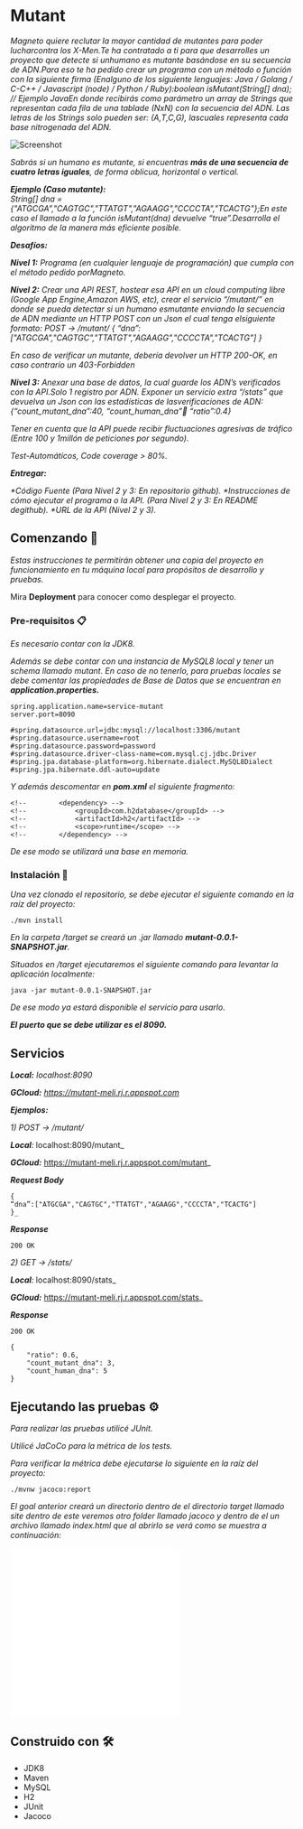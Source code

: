 # Mutant

_Magneto quiere reclutar la mayor cantidad de mutantes para poder lucharcontra los X-Men.Te ha contratado a ti para que desarrolles un proyecto que detecte si unhumano es mutante basándose en su secuencia de ADN.Para eso te ha pedido crear un programa con un método o función con la siguiente firma (Enalguno de los siguiente lenguajes: Java / Golang / C-C++ / Javascript (node) / Python / Ruby):boolean isMutant(String[] dna);   // Ejemplo JavaEn donde recibirás como parámetro un array de Strings que representan cada fila de una tablade (NxN) con la secuencia del ADN. Las letras de los Strings solo pueden ser: (A,T,C,G), lascuales representa cada base nitrogenada del ADN._

![Screenshot](mutant_no-mutant.png)

_Sabrás si un humano es mutante, si encuentras **más de una secuencia de cuatro letras iguales**, de forma oblicua, horizontal o vertical._

_**Ejemplo (Caso mutante):**  
String[] dna = {"ATGCGA","CAGTGC","TTATGT","AGAAGG","CCCCTA","TCACTG"};En este caso el llamado a la función isMutant(dna) devuelve “true”.Desarrolla el algoritmo de la manera más eficiente posible._

_**Desafíos:**_

_**Nivel 1:**
Programa (en cualquier lenguaje de programación) que cumpla con el método pedido porMagneto._

_**Nivel 2:**
Crear una API REST, hostear esa API en un cloud computing libre (Google App Engine,Amazon AWS, etc), crear el servicio “/mutant/” en donde se pueda detectar si un humano esmutante enviando la secuencia de ADN mediante un HTTP POST con un Json el cual tenga elsiguiente formato:
POST → /mutant/
{
“dna”:["ATGCGA","CAGTGC","TTATGT","AGAAGG","CCCCTA","TCACTG"]
}_

_En caso de verificar un mutante, debería devolver un HTTP 200-OK, en caso contrario un 403-Forbidden_

_**Nivel 3:**
Anexar una base de datos, la cual guarde los ADN’s verificados con la API.Solo 1 registro por ADN.
Exponer un servicio extra “/stats” que devuelva un Json con las estadísticas de lasverificaciones de ADN: {“count_mutant_dna”:40, “count_human_dna”:100: “ratio”:0.4}_

_Tener en cuenta que la API puede recibir fluctuaciones agresivas de tráfico (Entre 100 y 1millón de peticiones por segundo)._

_Test-Automáticos, Code coverage > 80%._

_**Entregar:**_

_*Código Fuente (Para Nivel 2 y 3: En repositorio github)._
_*Instrucciones de cómo ejecutar el programa o la API. (Para Nivel 2 y 3: En README degithub)._
_*URL de la API (Nivel 2 y 3)._

## Comenzando 🚀

_Estas instrucciones te permitirán obtener una copia del proyecto en funcionamiento en tu máquina local para propósitos de desarrollo y pruebas._

Mira **Deployment** para conocer como desplegar el proyecto.


### Pre-requisitos 📋

_Es necesario contar con la JDK8._

_Además se debe contar con una instancia de MySQL8 local y tener un schema llamado mutant.
En caso de no tenerlo, para pruebas locales se debe comentar las propiedades de Base de Datos que se encuentran en **application.properties.**_

```
spring.application.name=service-mutant
server.port=8090

#spring.datasource.url=jdbc:mysql://localhost:3306/mutant
#spring.datasource.username=root
#spring.datasource.password=password
#spring.datasource.driver-class-name=com.mysql.cj.jdbc.Driver
#spring.jpa.database-platform=org.hibernate.dialect.MySQL8Dialect
#spring.jpa.hibernate.ddl-auto=update
```

_Y además descomentar en **pom.xml** el siguiente fragmento:_


```
<!-- 		<dependency> -->
<!-- 			<groupId>com.h2database</groupId> -->
<!-- 			<artifactId>h2</artifactId> -->
<!-- 			<scope>runtime</scope> -->
<!-- 		</dependency> -->
```

_De ese modo se utilizará una base en memoria._


### Instalación 🔧

_Una vez clonado el repositorio, se debe ejecutar el siguiente comando en la raíz del proyecto:_

```
./mvn install
```

_En la carpeta /target se creará un .jar llamado **mutant-0.0.1-SNAPSHOT.jar**._

_Situados en /target ejecutaremos el siguiente comando para levantar la aplicación localmente:_

```
java -jar mutant-0.0.1-SNAPSHOT.jar
```

_De ese modo ya estará disponible el servicio para usarlo._

_**El puerto que se debe utilizar es el 8090.**_

## Servicios

_**Local:** localhost:8090_

_**GCloud:** https://mutant-meli.rj.r.appspot.com_

_**Ejemplos:**_

_1) POST → /mutant/_

_**Local**:_ localhost:8090/mutant_

_**GCloud:**_ https://mutant-meli.rj.r.appspot.com/mutant_

_**Request Body**_
```
{
“dna”:["ATGCGA","CAGTGC","TTATGT","AGAAGG","CCCCTA","TCACTG"]
}_
```

_**Response**_
```
200 OK
```


_2) GET → /stats/_

_**Local**:_ localhost:8090/stats_

_**GCloud:**_ https://mutant-meli.rj.r.appspot.com/stats_

_**Response**_
```
200 OK

{
    "ratio": 0.6,
    "count_mutant_dna": 3,
    "count_human_dna": 5
}
```


## Ejecutando las pruebas ⚙️

_Para realizar las pruebas utilicé JUnit._

_Utilicé JaCoCo para la métrica de los tests._

_Para verificar la métrica debe ejecutarse lo siguiente en la raíz del proyecto:_

```
./mvnw jacoco:report
```

_El goal anterior creará un directorio dentro de el directorio target llamado site dentro de este veremos otro folder llamado jacoco y dentro de el un archivo llamado index.html que al abrirlo se verá como se muestra a continuación:_

![Screenshot](index.html)
![alt text](index.html)


## Construido con 🛠️

* JDK8
* Maven
* MySQL
* H2
* JUnit
* Jacoco
